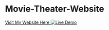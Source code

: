 # Movie-Theater-Website
[Visit My Website Here ](https://hammadasher100.github.io/Movie-Theater-Website/)
[![Live Demo](https://img.shields.io/badge/Live%20Demo–Visit-blue?style=flat-square)](https://hammadasher100.github.io/Movie-Theater-Website/)
